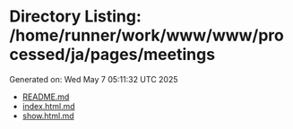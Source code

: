 # Directory Listing: /home/runner/work/www/www/processed/ja/pages/meetings
Generated on: Wed May  7 05:11:32 UTC 2025

- [README.md](README.md)
- [index.html.md](index.html.md)
- [show.html.md](show.html.md)
